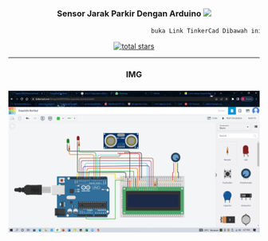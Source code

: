 <h3 align="center">
  Sensor Jarak Parkir Dengan Arduino
  <img src="https://media.giphy.com/media/hvRJCLFzcasrR4ia7z/giphy.gif" width="28">
 </h3>
 
<p align="center">
  
```js
                                        buka Link TinkerCad Dibawah ini untuk mengakses
```
 </p>
<p align="center">
<a href="https://www.tinkercad.com/things/ibi6MGV6Bza-exquisite-bombul/editel">
    <img alt="total stars" title="Link Tinkercad" src="https://custom-icon-badges.herokuapp.com/badge/dynamic/json?logo=star&color=55960c&labelColor=488207&label=TinkerCad&style=for-the-badge&query=%24.stars&url=https://api.github-star-counter.workers.dev/user/Rominaru"/></a>
</p>

---------------------------------------------------------------------------------------
<h3 align="center">
 IMG
</h3>

<h3 align="center">
<img hight="" width="" alt="" align="right" src="img/Screenshot (88).png">
 </h3>
